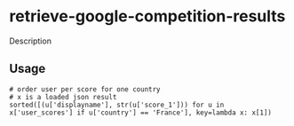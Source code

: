 # retrieve-google-competition-results

Description

## Usage

    # order user per score for one country
    # x is a loaded json result
    sorted([(u['displayname'], str(u['score_1'])) for u in x['user_scores'] if u['country'] == 'France'], key=lambda x: x[1])
